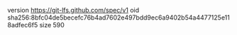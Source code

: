 version https://git-lfs.github.com/spec/v1
oid sha256:8bfc04de5becefc76b4ad7602e497bdd9ec6a9402b54a4477125e118adfec6f5
size 590
